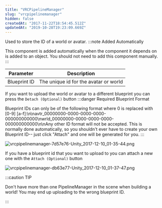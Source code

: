 ```yaml
---
title: "VRCPipelineManager"
slug: "vrcpipelinemanager"
hidden: false
createdAt: "2017-11-22T18:54:45.512Z"
updatedAt: "2019-10-28T19:23:09.669Z"
---
```

Used to store the ID of a world or avatar.
:::note Added Automatically

This component is added automatically when the component it depends on is added to an object. You should not need to add this component manually.
:::

| Parameter    | Description                           |
|--------------|---------------------------------------|
| Blueprint ID | The unique id for the avatar or world |

If you want to upload the world or avatar to a different blueprint you can press the `Detach (Optional)` button
:::danger Required Blueprint Format

Blueprint IDs can only be of the following format where 0 is replaced with [0-9] [a-f]:\n\navtr_00000000-0000-0000-0000-000000000000\nwrld_00000000-0000-0000-0000-000000000000\n\nAny other ID format will not be accepted. This is normally done automatically, so you shouldn't ever have to create your own Blueprint ID-- just click "Attach" and one will be generated for you.
:::

![vrcpipelinemanager-7d57e76-Unity_2017-12-10_01-35-44.png](/img/sdk/vrcpipelinemanager-7d57e76-Unity_2017-12-10_01-35-44.png)

If you have a blueprint id that you want to upload to you can attach a new one with the `Attach (Optional)` button

![vrcpipelinemanager-db63e77-Unity_2017-12-10_01-37-47.png](/img/sdk/vrcpipelinemanager-db63e77-Unity_2017-12-10_01-37-47.png)

:::caution TIP

Don't have more than one PipelineManager in the scene when building a world! You may end up uploading to the wrong blueprint ID.

:::